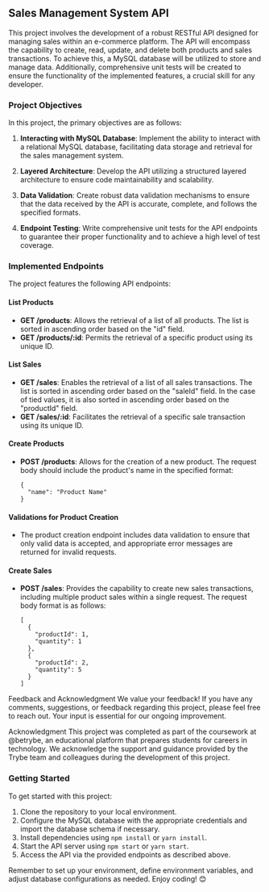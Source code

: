 ## Sales Management System API

This project involves the development of a robust RESTful API designed for managing sales within an e-commerce platform. The API will encompass the capability to create, read, update, and delete both products and sales transactions. To achieve this, a MySQL database will be utilized to store and manage data. Additionally, comprehensive unit tests will be created to ensure the functionality of the implemented features, a crucial skill for any developer.

### Project Objectives

In this project, the primary objectives are as follows:

1. **Interacting with MySQL Database**: Implement the ability to interact with a relational MySQL database, facilitating data storage and retrieval for the sales management system.

2. **Layered Architecture**: Develop the API utilizing a structured layered architecture to ensure code maintainability and scalability.

3. **Data Validation**: Create robust data validation mechanisms to ensure that the data received by the API is accurate, complete, and follows the specified formats.

4. **Endpoint Testing**: Write comprehensive unit tests for the API endpoints to guarantee their proper functionality and to achieve a high level of test coverage.

### Implemented Endpoints

The project features the following API endpoints:

#### List Products

- **GET /products**: Allows the retrieval of a list of all products. The list is sorted in ascending order based on the "id" field.
- **GET /products/:id**: Permits the retrieval of a specific product using its unique ID.

#### List Sales

- **GET /sales**: Enables the retrieval of a list of all sales transactions. The list is sorted in ascending order based on the "saleId" field. In the case of tied values, it is also sorted in ascending order based on the "productId" field.
- **GET /sales/:id**: Facilitates the retrieval of a specific sale transaction using its unique ID.

#### Create Products

- **POST /products**: Allows for the creation of a new product. The request body should include the product's name in the specified format:
  ```
  {
    "name": "Product Name"
  }
  ```

#### Validations for Product Creation

- The product creation endpoint includes data validation to ensure that only valid data is accepted, and appropriate error messages are returned for invalid requests.

#### Create Sales

- **POST /sales**: Provides the capability to create new sales transactions, including multiple product sales within a single request. The request body format is as follows:
  ```
  [
    {
      "productId": 1,
      "quantity": 1
    },
    {
      "productId": 2,
      "quantity": 5
    }
  ]
  ```

Feedback and Acknowledgment
We value your feedback! If you have any comments, suggestions, or feedback regarding this project, please feel free to reach out. Your input is essential for our ongoing improvement.

Acknowledgment
This project was completed as part of the coursework at @betrybe, an educational platform that prepares students for careers in technology. We acknowledge the support and guidance provided by the Trybe team and colleagues during the development of this project.


### Getting Started

To get started with this project:

1. Clone the repository to your local environment.
2. Configure the MySQL database with the appropriate credentials and import the database schema if necessary.
3. Install dependencies using `npm install` or `yarn install`.
4. Start the API server using `npm start` or `yarn start`.
5. Access the API via the provided endpoints as described above.

Remember to set up your environment, define environment variables, and adjust database configurations as needed. Enjoy coding! 😊
